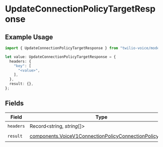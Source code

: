 # UpdateConnectionPolicyTargetResponse

## Example Usage

```typescript
import { UpdateConnectionPolicyTargetResponse } from "twilio-voice/models/operations";

let value: UpdateConnectionPolicyTargetResponse = {
  headers: {
    "key": [
      "<value>",
    ],
  },
  result: {},
};
```

## Fields

| Field                                                                                                                                | Type                                                                                                                                 | Required                                                                                                                             | Description                                                                                                                          |
| ------------------------------------------------------------------------------------------------------------------------------------ | ------------------------------------------------------------------------------------------------------------------------------------ | ------------------------------------------------------------------------------------------------------------------------------------ | ------------------------------------------------------------------------------------------------------------------------------------ |
| `headers`                                                                                                                            | Record<string, *string*[]>                                                                                                           | :heavy_check_mark:                                                                                                                   | N/A                                                                                                                                  |
| `result`                                                                                                                             | [components.VoiceV1ConnectionPolicyConnectionPolicyTarget](../../models/components/voicev1connectionpolicyconnectionpolicytarget.md) | :heavy_check_mark:                                                                                                                   | N/A                                                                                                                                  |